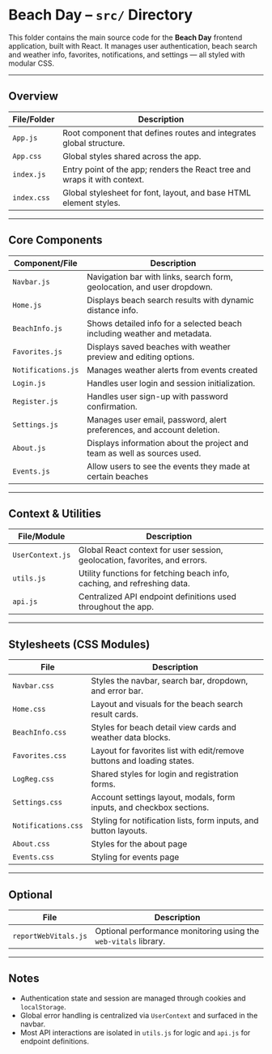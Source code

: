 # Beach Day – `src/` Directory

This folder contains the main source code for the **Beach Day** frontend application, built with React. It manages user authentication, beach search and weather info, favorites, notifications, and settings — all styled with modular CSS.

---

## Overview

| File/Folder     | Description                                                                 |
|----------------|-----------------------------------------------------------------------------|
| `App.js`        | Root component that defines routes and integrates global structure.         |
| `App.css`       | Global styles shared across the app.                                        |
| `index.js`      | Entry point of the app; renders the React tree and wraps it with context.   |
| `index.css`     | Global stylesheet for font, layout, and base HTML element styles.           |

---

## Core Components

| Component/File       | Description                                                                 |
|----------------------|-----------------------------------------------------------------------------|
| `Navbar.js`          | Navigation bar with links, search form, geolocation, and user dropdown.     |
| `Home.js`            | Displays beach search results with dynamic distance info.                   |
| `BeachInfo.js`       | Shows detailed info for a selected beach including weather and metadata.    |
| `Favorites.js`       | Displays saved beaches with weather preview and editing options.            |
| `Notifications.js`   | Manages weather alerts from events created                                  |
| `Login.js`           | Handles user login and session initialization.                              |
| `Register.js`        | Handles user sign-up with password confirmation.                            |
| `Settings.js`        | Manages user email, password, alert preferences, and account deletion.      |
| `About.js`           | Displays information about the project and team as well as sources used.    |
| `Events.js`          | Allow users to see the events they made at certain beaches                  |

---

## Context & Utilities

| File/Module        | Description                                                                 |
|--------------------|-----------------------------------------------------------------------------|
| `UserContext.js`    | Global React context for user session, geolocation, favorites, and errors.  |
| `utils.js`          | Utility functions for fetching beach info, caching, and refreshing data.    |
| `api.js`            | Centralized API endpoint definitions used throughout the app.               |

---

## Stylesheets (CSS Modules)

| File                 | Description                                                                 |
|----------------------|-----------------------------------------------------------------------------|
| `Navbar.css`         | Styles the navbar, search bar, dropdown, and error bar.                     |
| `Home.css`           | Layout and visuals for the beach search result cards.                       |
| `BeachInfo.css`      | Styles for beach detail view cards and weather data blocks.                 |
| `Favorites.css`      | Layout for favorites list with edit/remove buttons and loading states.      |
| `LogReg.css`         | Shared styles for login and registration forms.                             |
| `Settings.css`       | Account settings layout, modals, form inputs, and checkbox sections.        |
| `Notifications.css`  | Styling for notification lists, form inputs, and button layouts.            |
| `About.css`          | Styles for the about page                                                   |
| `Events.css`         | Styling for events page                                                     |

---

## Optional

| File                  | Description                                                                 |
|-----------------------|-----------------------------------------------------------------------------|
| `reportWebVitals.js`  | Optional performance monitoring using the `web-vitals` library.             |

---

## Notes

- Authentication state and session are managed through cookies and `localStorage`.
- Global error handling is centralized via `UserContext` and surfaced in the navbar.
- Most API interactions are isolated in `utils.js` for logic and `api.js` for endpoint definitions.
